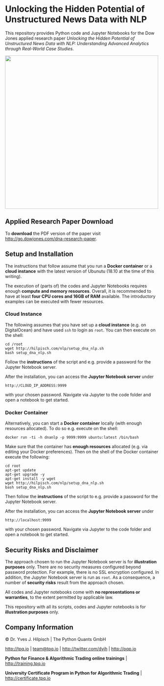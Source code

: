 # Unlocking the Hidden Potential of Unstructured News Data with NLP
This repository provides Python code and Jupyter Notebooks for the Dow Jones applied research paper _Unlocking the Hidden Potential of Unstructured News Data with NLP: Understanding Advanced Analytics through Real-World Case Studies_.

<img src="http://hilpisch.com/images/dna_paper_cover.png" width="500">

## Applied Research Paper Download

To **download** the PDF version of the paper visit http://go.dowjones.com/dna-research-paper.

## Setup and Installation

The instructions that follow assume that you run a **Docker container** or a **cloud instance** with the latest version of Ubunutu (18.10 at the time of this writing).

The execution of (parts of) the codes and Jupyter Notebooks requires enough **compute and memory resources**. Overall, it is recommended to have at least **four CPU cores and 16GB of RAM** available. The introductory examples can be executed with fewer resources.

### Cloud Instance

The following assumes that you have set up a **cloud instance** (e.g. on DigitalOcean) and have used `ssh` to login as `root`. You can then execute on the shell:

    cd /root
    wget http://hilpisch.com/nlp/setup_dna_nlp.sh
    bash setup_dna_nlp.sh

Follow the **instructions** of the script and e.g. provide a password for the Jupyter Notebook server.

After the installation, you can access the **Jupyter Notebook server** under

    http://CLOUD_IP_ADDRESS:9999

with your chosen password. Navigate via Jupyter to the code folder and open a notebook to get started.

### Docker Container

Alternatively, you can start a **Docker container** locally (with enough resources allocated). To do so e.g. execute on the shell:

    docker run -ti -h dnanlp -p 9999:9999 ubuntu:latest /bin/bash

Make sure that the container has **enough resources** allocated (e.g. via editing your Docker preferences). Then on the shell of the Docker container execute the following:

    cd root
    apt-get update
    apt-get upgrade -y
    apt-get install -y wget
    wget http://hilpisch.com/nlp/setup_dna_nlp.sh
    bash setup_dna_nlp.sh

Then follow the **instructions** of the script to e.g. provide a password for the Jupyter Notebook server.

After the installation, you can access the **Jupyter Notebook server** under

    http://localhost:9999

with your chosen password. Navigate via Jupyter to the code folder and open a notebook to get started.

## Security Risks and Disclaimer

The approach chosen to run the Jupyter Notebook server is for **illustration purposes** only. There are no security measures configured beyond password protection. For example, there is no SSL encryption configured. In addition, the Jupyter Notebook server is run as `root`. As a consequence, a number of **security risks** result from the approach chosen.

All codes and Jupyter notebooks come with **no representations or warranties**, to the extent permitted by applicable law.

This repository with all its scripts, codes and Jupyter notebooks is for **illustration purposes** only.

## Company Information

© Dr. Yves J. Hilpisch \| The Python Quants GmbH

http://tpq.io \| team@tpq.io \|
http://twitter.com/dyjh \| http://pqp.io

**Python for Finance & Algorithmic Trading online trainings** \| http://training.tpq.io

**University Certificate Program in Python for Algorithmic Trading** \| http://certificate.tpq.io


